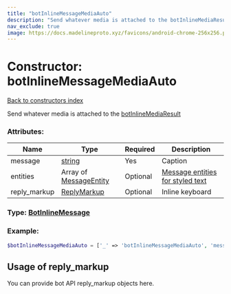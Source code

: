 ```yaml
---
title: "botInlineMessageMediaAuto"
description: "Send whatever media is attached to the botInlineMediaResult"
nav_exclude: true
image: https://docs.madelineproto.xyz/favicons/android-chrome-256x256.png
---
```

# Constructor: botInlineMessageMediaAuto  
[Back to constructors index](/API_docs/constructors/index.md)



Send whatever media is attached to the [botInlineMediaResult](../constructors/botInlineMediaResult.md)

### Attributes:

| Name     |    Type       | Required | Description |
|----------|---------------|----------|-------------|
|message|[string](/API_docs/types/string.md) | Yes|Caption|
|entities|Array of [MessageEntity](/API_docs/types/MessageEntity.md) | Optional|[Message entities for styled text](https://core.telegram.org/api/entities)|
|reply\_markup|[ReplyMarkup](/API_docs/types/ReplyMarkup.md) | Optional|Inline keyboard|



### Type: [BotInlineMessage](/API_docs/types/BotInlineMessage.md)


### Example:

```php
$botInlineMessageMediaAuto = ['_' => 'botInlineMessageMediaAuto', 'message' => 'string', 'entities' => [MessageEntity, MessageEntity], 'reply_markup' => ReplyMarkup];
```  

## Usage of reply_markup

You can provide bot API reply_markup objects here.  


